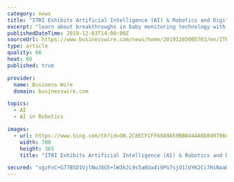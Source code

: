 ```yaml
---
category: news
title: "ITRI Exhibits Artificial Intelligence (AI) & Robotics and Digital Health Technology Innovations at CES 2020"
excerpt: "learn about breakthroughs in baby monitoring technology with GenkiCam (stop by to see if the camera can read your emotions); have your picture taken by MARS (mobile arm robot system); and explore ITRI’s nine innovative technology introductions in artificial intelligence (AI) & robotics and digital health, including two CES 2020 Innovation ..."
publishedDateTime: 2019-12-03T14:00:00Z
sourceUrl: https://www.businesswire.com/news/home/20191203005703/en/ITRI-Exhibits-Artificial-Intelligence-AI-Robotics-Digital
type: article
quality: 66
heat: 66
published: true

provider:
  name: Business Wire
  domain: businesswire.com

topics:
  - AI
  - AI in Robotics

images:
  - url: https://www.bing.com/th?id=ON.2C8ECFCFF68A9A59BB8444A6D849786C
    width: 700
    height: 365
    title: "ITRI Exhibits Artificial Intelligence (AI) & Robotics and Digital Health Technology Innovations at CES 2020"

secured: "vgzFnC+G77BSD1VjlNwJ8G5+lW3kJL9s5a6Ua4i9PG7sjO1lUYK2Ci7HiNaaD6P1amimnc0MhTdcsLAFdjnjuOMcTrpIfJuEhmNRYJohdkrZqEgIcUWixogfJ5HUpsJaF0YV6IKiUd3xXRQItaxG626R23HFpM/bV6dk3I2WwdNZEe16+QnzsEoOhH+JIJCI9ZU00My8OvBQPmUMIJ2Il3J+bu68BCCaIxSIQFLHAs4QDfKJ5LojIchIQHcxNrqxWWDIPFe6JoGKOjpadCjROg==;rSq3qWNE7zh7E6LvD/489Q=="
---
```


